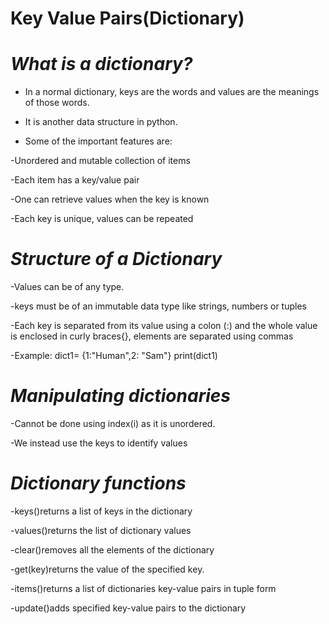# Key Value Pairs(Dictionary)



# *What is a dictionary?*

- In a normal dictionary, keys are the words and values are the meanings of those words.

- It is another data structure in python.

- Some of the important features are:

-Unordered and mutable collection of items


-Each item has a key/value pair


-One can retrieve values when the key is known


-Each key is unique, values can be repeated


# *Structure of a Dictionary*

-Values can be of any type.


-keys must be of an immutable data type like strings, numbers or tuples


-Each key is separated from its value using a colon (:) and the whole value is enclosed in curly braces{}, elements are separated using commas

-Example: dict1= {1:"Human",2: "Sam"}
                print(dict1)

# *Manipulating dictionaries*

-Cannot be done using index(i) as it is unordered.

-We instead use the keys to identify values


# *Dictionary functions*

-keys()returns a list of keys in the dictionary


-values()returns the list of dictionary values



-clear()removes all the elements of the dictionary


-get(key)returns the value of the specified key.

-items()returns a list of dictionaries key-value pairs in tuple form

-update()adds specified key-value pairs to the dictionary
